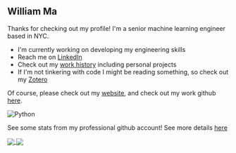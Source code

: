 ## William Ma

Thanks for checking out my profile! I'm a senior machine learning engineer based in NYC.

- I'm currently working on developing my engineering skills
- Reach me on [LinkedIn](https://www.linkedin.com/in/williammaucla)
- Check out my [work history](https://wmaucla.github.io/) including personal projects
- If I'm not tinkering with code I might be reading something, so check out my [Zotero](https://www.zotero.org/groups/2583428/williams_reading_list/library)

Of course, please check out my [website](https://www.zhengweima.com/), and check out my work github [here](https://github.com/willmashipt).

![Python](https://img.shields.io/badge/python-3670A0?style=for-the-badge&logo=python&logoColor=ffdd54)

See some stats from my professional github account! See more details [here](https://github.com/willmashipt)

<a href="https://github.com/anuraghazra/github-readme-stats">
  <img align="center" src="https://github-readme-stats.vercel.app/api?username=willmashipt&hide=stars&count_private=true&show_icons=true&theme=dark" />
</a>
<a href="https://git.io/streak-stats">
  <img align="center" src="https://github-readme-streak-stats.herokuapp.com?user=willmashipt&theme=dark&date_format=M%20j%5B%2C%20Y%5D" />
</a>

